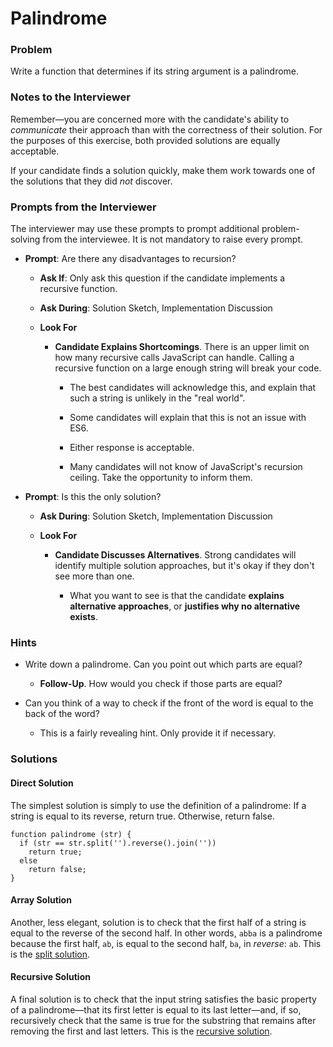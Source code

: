 # Palindrome

### Problem

Write a function that determines if its string argument is a palindrome.

### Notes to the Interviewer

Remember—you are concerned more with the candidate's ability to _communicate_ their approach than with the correctness of their solution. For the purposes of this exercise, both provided solutions are equally acceptable.

If your candidate finds a solution quickly, make them work towards one of the solutions that they did _not_ discover.

### Prompts from the Interviewer

The interviewer may use these prompts to prompt additional problem-solving from the interviewee. It is not mandatory to raise every prompt.

* **Prompt**: Are there any disadvantages to recursion?

  * **Ask If**: Only ask this question if the candidate implements a recursive function.

  * **Ask During**: Solution Sketch, Implementation Discussion

  * **Look For**

    * **Candidate Explains Shortcomings**. There is an upper limit on how many recursive calls JavaScript can handle. Calling a recursive function on a large enough string will break your code.

      * The best candidates will acknowledge this, and explain that such a string is unlikely in the "real world".

      * Some candidates will explain that this is not an issue with ES6.

      * Either response is acceptable.

      * Many candidates will not know of JavaScript's recursion ceiling. Take the opportunity to inform them.

* **Prompt**: Is this the only solution?

  * **Ask During**: Solution Sketch, Implementation Discussion

  * **Look For**

    * **Candidate Discusses Alternatives**. Strong candidates will identify multiple solution approaches, but it's okay if they don't see more than one.

      * What you want to see is that the candidate **explains alternative approaches**, or **justifies why no alternative exists**.

### Hints

* Write down a palindrome. Can you point out which parts are equal?

  * **Follow-Up**. How would you check if those parts are equal?

* Can you think of a way to check if the front of the word is equal to the back of the word?

  * This is a fairly revealing hint. Only provide it if necessary.

### Solutions

#### Direct Solution

The simplest solution is simply to use the definition of a palindrome: If a string is equal to its reverse, return true. Otherwise, return false.

```
function palindrome (str) {
  if (str == str.split('').reverse().join(''))
    return true;
  else
    return false;
}
```

#### Array Solution

Another, less elegant, solution is to check that the first half of a string is equal to the reverse of the second half. In other words, `abba` is a palindrome because the first half, `ab`, is equal to the second half, `ba`, in _reverse_: `ab`. This is the [split solution](Solutions/split_solution.js).

#### Recursive Solution

A final solution is to check that the input string satisfies the basic property of a palindrome—that its first letter is equal to its last letter—and, if so, recursively check that the same is true for the substring that remains after removing the first and last letters. This is the [recursive solution](Solutions/recursive_solution.js).

